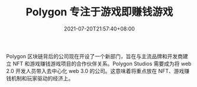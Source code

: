 ﻿---
title: "Polygon 专注于游戏即赚钱游戏"
date: 2021-07-20T21:57:40+08:00
lastmod: 2021-07-20T16:45:40+08:00
draft: false
authors: ["Ancestress"]
description: "Polygon 区块链背后的公司现在开设了一个新部门，旨在与主流品牌和开发商建立 NFT 和游戏赚钱游戏项目的合作伙伴关系。Polygon Studios 需要成为将 web 2.0 开发人员带入去中心化 web 3.0 的公司。这意味着将重点放在 NFT、游戏赚钱机制和玩家驱动的经济上。"
featuredImage: "polygon-puts-focus-on-play-to-earn-gaming.png"
tags: ["Virtual World","虚拟世界","Play to Earn"]
categories: ["news"]
news: ["虚拟世界"]
weight: 
lightgallery: true
pinned: false
recommend: false
recommend1: false
---

Polygon 区块链背后的公司现在开设了一个新部门，旨在与主流品牌和开发商建立 NFT 和游戏赚钱游戏项目的合作伙伴关系。Polygon Studios 需要成为将 web 2.0 开发人员带入去中心化 web 3.0 的公司。这意味着将重点放在 NFT、游戏赚钱机制和玩家驱动的经济上。

<!--more-->

